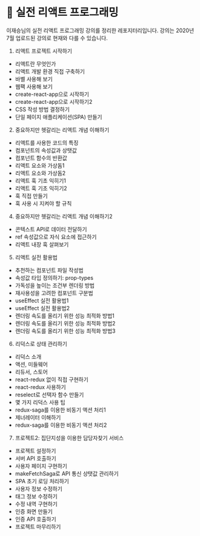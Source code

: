 # 🚀 실전 리액트 프로그래밍

이재승님의 실전 리액트 프로그래밍 강의를 정리한 레포지터리입니다. 
강의는 2020년 7월 업로드된 강의로 현재와 다를 수 있습니다.

1. 리액트 프로젝트 시작하기
- 리액트란 무엇인가
- 리액트 개발 환경 직접 구축하기
- 바벨 사용해 보기
- 웹팩 사용해 보기
- create-react-app으로 시작하기
- create-react-app으로 시작하기2
- CSS 작성 방법 결정하기
- 단일 페이지 애플리케이션(SPA) 만들기

2. 중요하지만 헷갈리는 리액트 개념 이해하기
- 리액트를 사용한 코드의 특징
- 컴포넌트의 속성값과 상탯값
- 컴포넌트 함수의 반환값
- 리액트 요소와 가상돔1
- 리액트 요소와 가상돔2
- 리액트 훅 기초 익히기1
- 리액트 훅 기초 익히기2
- 훅 직접 만들기
- 훅 사용 시 지켜야 할 규칙

4. 중요하지만 헷갈리는 리액트 개념 이해하기2
- 콘텍스트 API로 데이터 전달하기
- ref 속성값으로 자식 요소에 접근하기
- 리액트 내장 훅 살펴보기

5. 리액트 실전 활용법
- 추천하는 컴포넌트 파일 작성법
- 속성값 타입 정의하기: prop-types
- 가독성을 높이는 조건부 렌더링 방법
- 재사용성을 고려한 컴포넌트 구분법
- useEffect 실전 활용법1
- useEffect 실전 활용법2
- 렌더링 속도를 올리기 위한 성능 최적화 방법1
- 렌더링 속도를 올리기 위한 성능 최적화 방법2
- 렌더링 속도를 올리기 위한 성능 최적화 방법3

6. 리덕스로 상태 관리하기
- 리덕스 소개
- 액션, 미들웨어
- 리듀서, 스토어
- react-redux 없이 직접 구현하기
- react-redux 사용하기
- reselect로 선택자 함수 만들기
- 몇 가지 리덕스 사용 팁
- redux-saga를 이용한 비동기 액션 처리1
- 제너레이터 이해하기
- redux-saga를 이용한 비동기 액션 처리2

7. 프로젝트2: 집단지성을 이용한 담당자찾기 서비스
- 프로젝트 설정하기
- 서버 API 호출하기
- 사용자 페이지 구현하기
- makeFetchSaga로 API 통신 상탯값 관리하기
- SPA 초기 로딩 처리하기
- 사용자 정보 수정하기
- 태그 정보 수정하기
- 수정 내역 구현하기
- 인증 화면 만들기
- 인증 API 호출하기
- 프로젝트 마무리하기